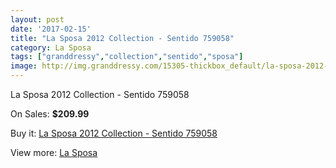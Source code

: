 ```yaml
---
layout: post
date: '2017-02-15'
title: "La Sposa 2012 Collection - Sentido 759058"
category: La Sposa
tags: ["granddressy","collection","sentido","sposa"]
image: http://img.granddressy.com/15305-thickbox_default/la-sposa-2012-collection-sentido-759058.jpg
---
```

La Sposa 2012 Collection - Sentido 759058

On Sales: **$209.99**
<a href="https://www.granddressy.com/en/la-sposa/14334-la-sposa-2012-collection-sentido-759058.html"><amp-img layout="responsive" width="600" height="600" src="//img.granddressy.com/15305-thickbox_default/la-sposa-2012-collection-sentido-759058.jpg" alt="La Sposa 2012 Collection - Sentido 759058 0" /></a>

Buy it: [La Sposa 2012 Collection - Sentido 759058](https://www.granddressy.com/en/la-sposa/14334-la-sposa-2012-collection-sentido-759058.html "La Sposa 2012 Collection - Sentido 759058")

View more: [La Sposa](https://www.granddressy.com/en/223-la-sposa "La Sposa")